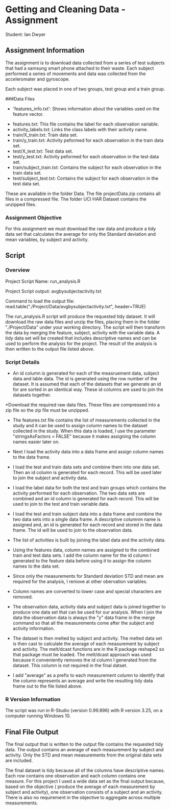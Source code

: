# Getting and Cleaning Data - Assignment

Student: Ian Dwyer

## Assignment Information
The assignment is to download data collected from a series of test subjects that had a samsung smart phone attached to their waste. Each subject performed a series of movements and data was collected from the acceleromater and gyroscope.

Each subject was placed in one of two groups, test group and a train group.

###Data Files
- 'features_info.txt': Shows information about the variables used on the feature vector.

* features.txt: This file contains the label for each observation variable.
* activity_labels.txt: Links the class labels with their activity name.
* train/X_train.txt: Train data set.
* train/y_train.txt: Activity peformed for each observation in the train data set.
* test/X_test.txt: Test data set.
* test/y_test.txt: Activity peformed for each observation in the test data set.
* train/subject_train.txt: Contains the subject for each observation in the train data set.
* test/subject_test.txt: Contains the subject for each observation in the test data set.

These are available in the folder Data. The file projectData.zip contains all files in a compressed file. The folder UCI HAR Dataset contains the unzipped files.

### Assignment Objective
For this assignment we must download the raw data and produce a tidy data set that calculates the average for only the Standard deviation and mean variables, by subject and activity.

## Script

### Overview

Project Script Name: run_analysis.R

Project Script output: avgbysubjectactivity.txt

Command to load the output file: read.table("./Project/Data/avgbysubjectactivity.txt", header=TRUE)

The run_analysis.R script will produce the requested tidy dataset. It will download the raw data files and unzip the files, placing them in the folder "./Project/Data" under your working directory. The script will then transform the data by merging the feature, subject, activity with the variable data. A tidy data set will be created that includes descriptive names and can be used to perform the analysis for the project. The result of the analysis is then written to the output file listed above.

### Script Details

* An id column is generated for each of the measruement data, subject data and lable data. The id is generated using the row number of the dataset. It is assumed that each of the datasets that we generate an id for are sorted in an identical way. These id columns are used to join the datasets together.

*Download the required raw data files. These files are compressed into a zip file so the zip file must be unzipped.

* The features.txt file contains the list of measurements collected in the study and it can be used to assign column names to the dataset collected in the study. When this data is loaded, I use the parameter "stringsAsFactors = FALSE" because it makes assigning the column names easier later on.

* Next I load the activity data into a data frame and assign column names to the data frame.

* I load the test and train data sets and combine them into one data set. Then an id column is generated for each record. This will be used later to join the subject and activity data.

* I load the label data for both the test and train groups which contains the activity performed for each observation. The two data sets are combined and an id column is generated for each record. This will be used to join to the test and train variable data.

* I load the test and train subject data into a data frame and  combine the two data sets into a single data frame. A descriptive columnm name is assigned and,  an id is generated for each record and stored in the data frame. The id will be used to join to the observation data.

* The list of activities is built by joining the label data and the activity data. 

* Using the features data, column names are assigned to the combined train and test data sets. I add the column name for the id column I generated to the feature data before using it to assign the column names to the data set.

* Since only the measurements for Standard deviation STD and mean are required for the analysis, I remove al other obervation variables.

* Column names are converted to lower case and special characters are removed. 

* The observation data, activity data and subject data is joined together to produce one data set that can be used for our analysis. When I join the data the observation data is always the "y" data frame in the merge command so that all the measurements come after the subject and activity information.

* The dataset is then melted by subject and activity. The melted data set is then cast to calculate the average of each measurement by subject and activity. The melt/dcast functions are in the R package reshape2 so that package must be loaded. The melt/dcast approach was used because it conveniently removes the id column I generated from the dataset. This column is not required in the final datset. 

* I add "average" as a prefix to each measurement column to identify that the column represents an average and write the resulting tidy data frame out to the file listed above.

### R Version Information
The script was run in R-Studio (version 0.99.896) with R version 3.25,  on a computer running Windows 10. 

## Final File Output
The final output that is written to the output file contains the requested tidy data. The output contains an average of each measurement by subject and activity. Only the STD and mean measurements from the original data sets are included.

The final dataset is tidy because all of the columns have descriptive names. Each row contains one observation and each column contains one measure. For this project I used a wide data set as the final output because, based on the objective ( produce the average of each measurement by subject and activity), one observation consists of a subject and an activity. There is also no requirement in the objective to aggregate across multiple measurements.